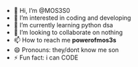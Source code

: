 - 👋 Hi, I’m @MOS3S0
- 👀 I’m interested in coding and developing
- 🌱 I’m currently learning python dsa 
- 💞️ I’m looking to collaborate on nothing
- 📫 How to reach me __powerofmos3s__
- 😄 Pronouns: they/dont know me son
- ⚡ Fun fact: i can CODE 

<!---
MOS3S0/MOS3S0 is a ✨ special ✨ repository because its `README.md` (this file) appears on your GitHub profile.
You can click the Preview link to take a look at your changes.
--->
